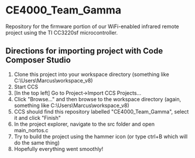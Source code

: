# CE4000_Team_Gamma

Repository for the firmware portion of our WiFi-enabled infrared remote project using the TI CC3220sf microcontroller.

## Directions for importing project with Code Composer Studio
   1) Clone this project into your workspace directory (something like C:\Users\Marcus\workspace_v8\)
   2) Start CCS
   3) [In the top left] Go to Project->Import CCS Projects...
   4) Click "Browse..." and then browse to the workspace directory (again, something like C:\Users\Marcus\workspace_v8\)
   5) CCS should find this repository labelled "CE4000_Team_Gamma", select it and click "Finish"
   6) In the project explorer, navigate to the src folder and open main_nortos.c
   7) Try to build the project using the hammer icon (or type ctrl+B which will do the same thing)
   8) Hopefully everything went smoothly!

